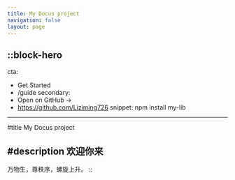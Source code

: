 ```yaml
---
title: My Docus project
navigation: false
layout: page
---
```


::block-hero
---
cta:
  - Get Started
  - /guide
secondary:
  - Open on GitHub →
  - https://github.com/Liziming726
snippet: npm install my-lib
---

#title
My Docus project

#description
欢迎你来
---
万物生，尊秩序，螺旋上升。
::
